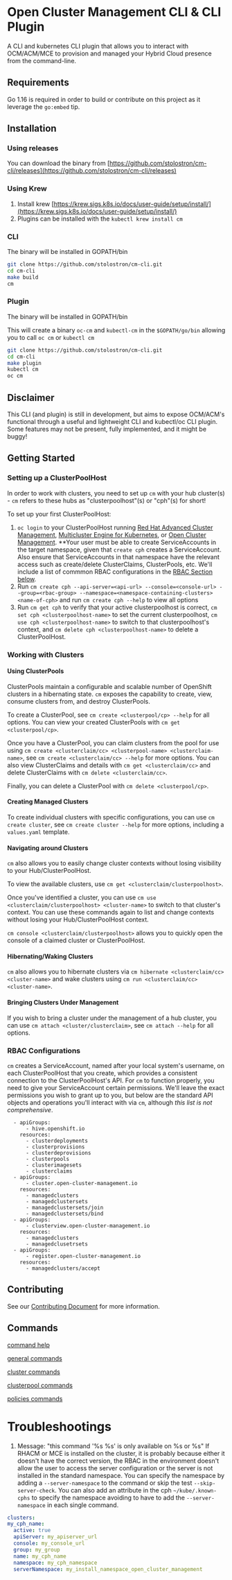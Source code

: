 [comment]: # ( Copyright Contributors to the Open Cluster Management project )
# Open Cluster Management CLI & CLI Plugin

A CLI and kubernetes CLI plugin that allows you to interact with OCM/ACM/MCE to provision and managed your Hybrid Cloud presence from the command-line.

## Requirements

Go 1.16 is required in order to build or contribute on this project as it leverage the `go:embed` tip.

## Installation

### Using releases

You can download the binary from [https://github.com/stolostron/cm-cli/releases](https://github.com/stolostron/cm-cli/releases)

### Using Krew

1. Install krew [https://krew.sigs.k8s.io/docs/user-guide/setup/install/](https://krew.sigs.k8s.io/docs/user-guide/setup/install/)
2. Plugins can be installed with the `kubectl krew install cm`

### CLI
The binary will be installed in GOPATH/bin

```bash
git clone https://github.com/stolostron/cm-cli.git
cd cm-cli
make build
cm
```

### Plugin
The binary will be installed in GOPATH/bin

This will create a binary `oc-cm` and `kubectl-cm` in the `$GOPATH/go/bin` allowing you to call `oc cm` or `kubectl cm`
```bash
git clone https://github.com/stolostron/cm-cli.git
cd cm-cli
make plugin
kubectl cm
oc cm
```

## Disclaimer

This CLI (and plugin) is still in development, but aims to expose OCM/ACM's functional through a useful and lightweight CLI and kubectl/oc CLI plugin.  Some features may not be present, fully implemented, and it might be buggy!  

## Getting Started

### Setting up a ClusterPoolHost

In order to work with clusters, you need to set up `cm` with your hub cluster(s) - `cm` refers to these hubs as "clusterpoolhost"(s) or "cph"(s) for short!  

To set up your first ClusterPoolHost:
1. `oc login` to your ClusterPoolHost running [Red Hat Advanced Cluster Management](https://access.redhat.com/products/red-hat-advanced-cluster-management-for-kubernetes), [Multicluster Engine for Kubernetes](https://github.com/stolostron/backplane-operator), or [Open Cluster Management](http://github.com/stolostron-io).  **Your user must be able to create ServiceAccounts in the target namespace, given that `create cph` creates a ServiceAccount.  Also ensure that ServiceAccounts in that namespace have the relevant access such as create/delete ClusterClaims, ClusterPools, etc.   We'll include a list of commmon RBAC configurations in the [RBAC Section below](#rbac-configurations).  
2. Run `cm create cph --api-server=<api-url> --console=<console-url> --group=<rbac-group> --namespace=<namespace-containing-clusters> <name-of-cph>` and run `cm create cph --help` to view all options
3. Run `cm get cph` to verify that your active clusterpoolhost is correct, `cm set cph <clusterpoolhost-name>` to set the current clusterpoolhost, `cm use cph <clusterpoolhost-name>` to switch to that clusterpoolhost's context, and `cm delete cph <clusterpoolhost-name>` to delete a ClusterPoolHost.  

### Working with Clusters

#### Using ClusterPools

ClusterPools maintain a configurable and scalable number of OpenShift clusters in a hibernating state.  `cm` exposes the capability to create, view, consume clusters from, and destroy ClusterPools.  

To create a ClusterPool, see `cm create <clusterpool/cp> --help` for all options.  You can view your created ClusterPools with `cm get <clusterpool/cp>`.

Once you have a ClusterPool, you can claim clusters from the pool for use using `cm create <clusterclaim/cc> <clusterpool-name> <clusterclaim-name>`, see `cm create <clusterclaim/cc> --help` for more options.  You can also view ClusterClaims and details with `cm get <clusterclaim/cc>` and delete ClusterClaims with `cm delete <clusterclaim/cc>`.  

Finally, you can delete a ClusterPool with `cm delete <clusterpool/cp>`.  

#### Creating Managed Clusters

To create individual clusters with specific configurations, you can use `cm create cluster`, see `cm create cluster --help` for more options, including a `values.yaml` template.  

#### Navigating around Clusters

`cm` also allows you to easily change cluster contexts without losing visibility to your Hub/ClusterPoolHost.  

To view the available clusters, use `cm get <clusterclaim/clusterpoolhost>`.  

Once you've identified a cluster, you can use `cm use <clusterclaim/clusterpoolhost> <cluster-name>` to switch to that cluster's context.  You can use these commands again to list and change contexts without losing your Hub/ClusterPoolHost context.  

`cm console <clusterclaim/clusterpoolhost>` allows you to quickly open the console of a claimed cluster or ClusterPoolHost.  

#### Hibernating/Waking Clusters

`cm` also allows you to hibernate clusters via `cm hibernate <clusterclaim/cc> <cluster-name>` and wake clusters using `cm run <clusterclaim/cc> <cluster-name>`.  

#### Bringing Clusters Under Management

If you wish to bring a cluster under the management of a hub cluster, you can use `cm attach <cluster/clusterclaim>`, see `cm attach --help` for all options.  

### RBAC Configurations

`cm` creates a ServiceAccount, named after your local system's username, on each ClusterPoolHost that you create, which provides a consistent connection to the ClusterPoolHost's API.  For `cm` to function properly, you need to give your ServiceAccount certain permissions.  We'll leave the exact permissions you wish to grant up to you, but below are the standard API objects and operations you'll interact with via `cm`, although *this list is not comprehensive*.  

```
  - apiGroups:
      - hive.openshift.io
    resources:
      - clusterdeployments
      - clusterprovisions
      - clusterdeprovisions
      - clusterpools
      - clusterimagesets
      - clusterclaims
  - apiGroups:
      - cluster.open-cluster-management.io
    resources:
      - managedclusters
      - managedclustersets
      - managedclustersets/join
      - managedclustersets/bind
  - apiGroups:
      - clusterview.open-cluster-management.io
    resources:
      - managedclusters
      - managedclusetrsets
  - apiGroups:
      - register.open-cluster-management.io
    resources:
      - managedclusters/accept
```

## Contributing

See our [Contributing Document](CONTRIBUTING.md) for more information.  

## Commands

[command help](docs/help/cm.md)

[general commands](docs/general.md)

[cluster commands](docs/cluster.md)

[clusterpool commands](docs/clusterpool.md)

[policies commands](docs/policies.md)

# Troubleshootings

1. Message: "this command '%s %s' is only available on %s or %s"
  If RHACM or MCE is installed on the cluster, it is probably because either it doesn't have the correct version, the RBAC in the environment doesn't allow the user to access the server configuration or the server is not installed in the standard namespace. 
  You can specify the namespace by adding a `--server-namespace` to the command or skip the test `--skip-server-check`. You can also add an attribute in the cph `~/kube/.known-cphs` to specify the namespace avoiding to have to add the `--server-namespace` in each single command.
  ```yaml
  clusters:
  my_cph_name:
    active: true
    apiServer: my_apiserver_url
    console: my_console_url
    group: my_group
    name: my_cph_name
    namespace: my_cph_namespace
    serverNamespace: my_install_namespace_open_cluster_management
  ```